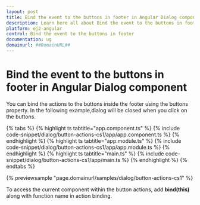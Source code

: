 ```yaml
---
layout: post
title: Bind the event to the buttons in footer in Angular Dialog component | Syncfusion
description: Learn here all about Bind the event to the buttons in footer in Syncfusion Angular Dialog component of Syncfusion Essential JS 2 and more.
platform: ej2-angular
control: Bind the event to the buttons in footer 
documentation: ug
domainurl: ##DomainURL##
---
```


# Bind the event to the buttons in footer in Angular Dialog component

You can bind the actions to the buttons inside the footer using the buttons property. In the following example,dialog will be closed when you click on the buttons.

{% tabs %}
{% highlight ts tabtitle="app.component.ts" %}
{% include code-snippet/dialog/button-actions-cs1/app/app.component.ts %}
{% endhighlight %}
{% highlight ts tabtitle="app.module.ts" %}
{% include code-snippet/dialog/button-actions-cs1/app/app.module.ts %}
{% endhighlight %}
{% highlight ts tabtitle="main.ts" %}
{% include code-snippet/dialog/button-actions-cs1/app/main.ts %}
{% endhighlight %}
{% endtabs %}
  
{% previewsample "page.domainurl/samples/dialog/button-actions-cs1" %}

To access the current component within the button actions, add **bind(this)** along with function name in action binding.